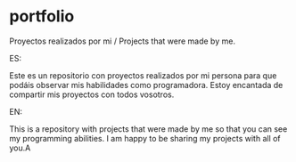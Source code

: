 # portfolio
Proyectos realizados por mi / Projects that were made by me.


ES:

Este es un repositorio con proyectos realizados por mi persona para que podáis observar mis habilidades como programadora. Estoy encantada de compartir mis proyectos con todos vosotros.


EN:

This is a repository with projects that were made by me so that you can see my programming abilities. I am happy to be sharing my projects with all of you.A



